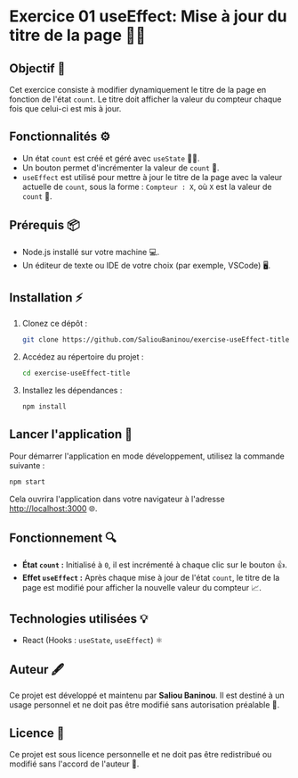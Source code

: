 
# Exercice 01 useEffect: Mise à jour du titre de la page 📄✨

## Objectif 🎯

Cet exercice consiste à modifier dynamiquement le titre de la page en fonction de l'état `count`. Le titre doit afficher la valeur du compteur chaque fois que celui-ci est mis à jour.

## Fonctionnalités ⚙️

- Un état `count` est créé et géré avec `useState` 🧑‍💻.
- Un bouton permet d'incrémenter la valeur de `count` 🔘.
- `useEffect` est utilisé pour mettre à jour le titre de la page avec la valeur actuelle de `count`, sous la forme : `Compteur : X`, où `X` est la valeur de `count` 🔄.

## Prérequis 📦

- Node.js installé sur votre machine 💻.
- Un éditeur de texte ou IDE de votre choix (par exemple, VSCode) 🖥️.

## Installation ⚡

1. Clonez ce dépôt :
   ```bash
   git clone https://github.com/SaliouBaninou/exercise-useEffect-title.git
   ```
2. Accédez au répertoire du projet :
   ```bash
   cd exercise-useEffect-title
   ```
3. Installez les dépendances :
   ```bash
   npm install
   ```

## Lancer l'application 🚀

Pour démarrer l'application en mode développement, utilisez la commande suivante :

```bash
npm start
```

Cela ouvrira l'application dans votre navigateur à l'adresse [http://localhost:3000](http://localhost:3000) 🌐.

## Fonctionnement 🔍

- **État `count` :** Initialisé à `0`, il est incrémenté à chaque clic sur le bouton 👍.
- **Effet `useEffect` :** Après chaque mise à jour de l'état `count`, le titre de la page est modifié pour afficher la nouvelle valeur du compteur 📈.

## Technologies utilisées 💡

- React (Hooks : `useState`, `useEffect`) ⚛️

## Auteur 🖋️

Ce projet est développé et maintenu par **Saliou Baninou**. Il est destiné à un usage personnel et ne doit pas être modifié sans autorisation préalable 🛑.

## Licence 📜

Ce projet est sous licence personnelle et ne doit pas être redistribué ou modifié sans l'accord de l'auteur 🚫.
